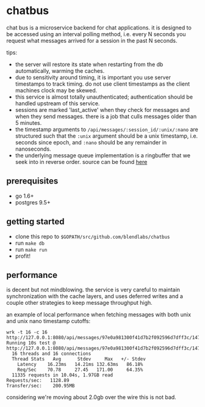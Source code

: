 chatbus
=======

chat bus is a microservice backend for chat applications. it is designed to be accessed using an interval polling method, i.e. every N seconds you request what messages arrived for a session
in the past N seconds. 

tips:
- the server will restore its state when restarting from the db automatically, warming the caches.
- due to sensitivity around timing, it is important you use server timestamps to track timing. do not use client timestamps as the client machines clock may be skewed. 
- this service is almost totally unauthenticated; authentication should be handled upstream of this service.
- sessions are marked 'last_active' when they check for messages and when they send messages. there is a job that culls messages older than 5 minutes.
- the timestamp arguments to `/api/messages/:session_id/:unix/:nano` are structured such that the `:unix` argument should be a unix timestamp, i.e. seconds since epoch, and `:nano` should be any remainder in nanoseconds.
- the underlying message queue implementation is a ringbuffer that we seek into in reverse order. source can be found [here](https://github.com/blendlabs/go-util/blob/master/collections/ring_buffer.go)

## prerequisites

- go 1.6+
- postgres 9.5+

## getting started

- clone this repo to `$GOPATH/src/github.com/blendlabs/chatbus`
- run `make db`
- run `make run`
- profit!

## performance

is decent but not mindblowing. the service is very careful to maintain synchronization with the cache layers, and uses deferred writes and a couple other strategies to keep message throughput high.

an example of local performance when fetching messages with both unix and unix nano timestamp cutoffs: 
```
wrk -t 16 -c 16 http://127.0.0.1:8080/api/messages/97e0a981300f41d7b2f092596d7dff3c/1471756932/632474775
Running 10s test @ http://127.0.0.1:8080/api/messages/97e0a981300f41d7b2f092596d7dff3c/1471756932/632474775
  16 threads and 16 connections
  Thread Stats   Avg      Stdev     Max   +/- Stdev
    Latency    16.23ms   14.21ms 132.63ms   86.18%
    Req/Sec    70.78     27.45   171.00     64.35%
  11335 requests in 10.04s, 1.97GB read
Requests/sec:   1128.89
Transfer/sec:    200.95MB
``` 
considering we're moving about 2.0gb over the wire this is not bad. 